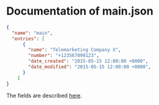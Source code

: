 # Documentation of main.json
```json
{ 
  "name": "main",
  "entries": [ 
      { 
        "name": "Telemarketing Company X",
        "number": "+123567890123",
        "date_created": "2015-05-15 12:00:00 +0000",
        "date_modified": "2015-05-15 12:00:00 +0000",
      }
    ]
}
```
The fields are described [here](/etc/callblocker/blocklists/README.md).

